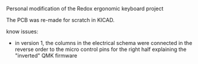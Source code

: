 Personal modification of the Redox ergonomic keyboard project

The PCB was re-made for scratch in KICAD.

know issues:

- in version 1, the columns in the electrical schema were connected in the reverse order to the micro control pins for the right half explaining the "inverted" QMK firmware
